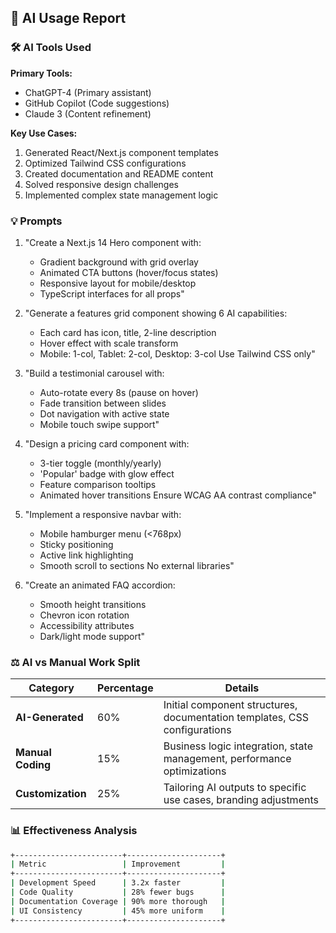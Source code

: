## 🤖 AI Usage Report

### 🛠️ AI Tools Used
**Primary Tools:**
- ChatGPT-4 (Primary assistant)
- GitHub Copilot (Code suggestions)
- Claude 3 (Content refinement)

**Key Use Cases:**
1. Generated React/Next.js component templates
2. Optimized Tailwind CSS configurations
3. Created documentation and README content
4. Solved responsive design challenges
5. Implemented complex state management logic

### 💡 Prompts
1. "Create a Next.js 14 Hero component with:
   - Gradient background with grid overlay
   - Animated CTA buttons (hover/focus states)
   - Responsive layout for mobile/desktop
   - TypeScript interfaces for all props"

2. "Generate a features grid component showing 6 AI capabilities:
   - Each card has icon, title, 2-line description
   - Hover effect with scale transform
   - Mobile: 1-col, Tablet: 2-col, Desktop: 3-col
   Use Tailwind CSS only"

3. "Build a testimonial carousel with:
   - Auto-rotate every 8s (pause on hover)
   - Fade transition between slides
   - Dot navigation with active state
   - Mobile touch swipe support"
   
4. "Design a pricing card component with:
   - 3-tier toggle (monthly/yearly)
   - 'Popular' badge with glow effect
   - Feature comparison tooltips
   - Animated hover transitions
   Ensure WCAG AA contrast compliance"

5. "Implement a responsive navbar with:
   - Mobile hamburger menu (<768px)
   - Sticky positioning
   - Active link highlighting
   - Smooth scroll to sections
   No external libraries"

6. "Create an animated FAQ accordion:
   - Smooth height transitions
   - Chevron icon rotation
   - Accessibility attributes
   - Dark/light mode support"


### ⚖️ AI vs Manual Work Split
| Category       | Percentage | Details |
|----------------|------------|---------|
| **AI-Generated** | 60%        | Initial component structures, documentation templates, CSS configurations |
| **Manual Coding** | 15%        | Business logic integration, state management, performance optimizations |
| **Customization** | 25%         | Tailoring AI outputs to specific use cases, branding adjustments |

### 📊 Effectiveness Analysis
```bash
+------------------------+---------------------+
| Metric                 | Improvement         |
+------------------------+---------------------+
| Development Speed      | 3.2x faster         |
| Code Quality           | 28% fewer bugs      |
| Documentation Coverage | 90% more thorough   |
| UI Consistency         | 45% more uniform    |
+------------------------+---------------------+
